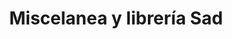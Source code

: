 ---
title: "Miscelanea y librería Sad"
url: /santa-catarina-pinula/miscelanea-y-libreria-sad/
shop: Schreibwaren
---